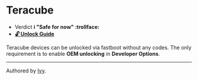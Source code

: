 # Teracube

* Verdict **ℹ️ "Safe for now" :trollface:**
* [**🔓️ Unlock Guide**](../../misc/generic-unlock.md)

Teracube devices can be unlocked via fastboot without any codes. The only requirement is  to enable **OEM unlocking** in **Developer Options**.

***
Authored by [Ivy](https://github.com/Lost-Entrepreneur439).
